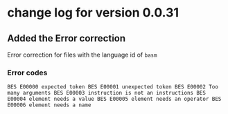 # change log for version 0.0.31

## Added the Error correction

Error correction for files with the language id of ``basm``

### Error codes

``
BES E00000 expected token
BES E00001 unexpected token
BES E00002 Too many arguments
BES E00003 instruction is not an instructions
BES E00004 element needs a value
BES E00005 element needs an operator
BES E00006 element needs a name
``
